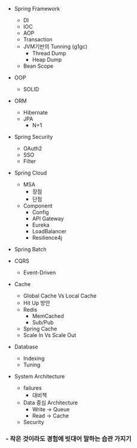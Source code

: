 - Spring Framework
  - DI
  - IOC
  - AOP
  - Transaction
  - JVM기반의 Tunning (g1gc)
    - Thread Dump
    - Heap Dump
  - Bean Scope
  
- OOP
  - SOLID

- ORM
  - Hibernate
  - JPA
    - N+1

- Spring Security
  - OAuth2
  - SSO
  - Filter

- Spring Cloud
  - MSA
    - 장점
    - 단점
  - Component
    - Config
    - API Gateway
    - Eureka
    - LoadBalancer
    - Resilience4j
  
- Spring Batch

- CQRS
  - Event-Driven

- Cache
  - Global Cache Vs Local Cache
  - Hit Up 방안
  - Redis
    - MemCached
    - Sub/Pub
  - Spring Cache
  - Scale In Vs Scale Out

-  Database
   -  Indexing
   -  Tuning

- System Architecture
  - failures
    - 대비책
  - Data 중심 Architecture
    - Write -> Queue
    - Read -> Cache
  - Security




### - 작은 것이라도 경험에 빗대어 말하는 습관 가지기